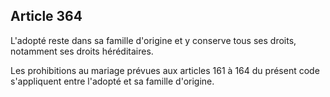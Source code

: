 Article 364
----
L'adopté reste dans sa famille d'origine et y conserve tous ses droits,
notamment ses droits héréditaires.

Les prohibitions au mariage prévues aux articles 161 à 164 du présent code
s'appliquent entre l'adopté et sa famille d'origine.
